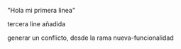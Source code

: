 "Hola mi primera linea"

tercera line añadida

generar un conflicto, desde la rama nueva-funcionalidad